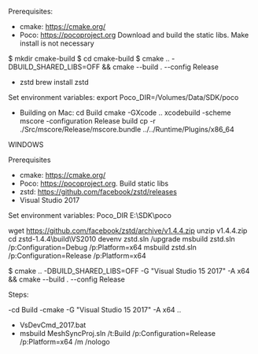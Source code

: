 Prerequisites:
- cmake: https://cmake.org/ 
- Poco: https://pocoproject.org
Download and build the static libs. Make install is not necessary

$ mkdir cmake-build
$ cd cmake-build
$ cmake .. -DBUILD_SHARED_LIBS=OFF && cmake --build . --config Release


- zstd
brew install zstd

Set environment variables:
export Poco_DIR=/Volumes/Data/SDK/poco


- Building on Mac:
cd Build
cmake -GXcode ..
xcodebuild -scheme mscore -configuration Release build
cp -r  ./Src/mscore/Release/mscore.bundle ../../Runtime/Plugins/x86_64


WINDOWS

Prerequisites
- cmake: https://cmake.org/ 
- Poco: https://pocoproject.org. Build  static libs
- zstd: https://github.com/facebook/zstd/releases
- Visual Studio 2017


Set environment variables:
Poco_DIR E:\SDK\poco


wget https://github.com/facebook/zstd/archive/v1.4.4.zip
unzip v1.4.4.zip
cd zstd-1.4.4\build\VS2010
devenv zstd.sln /upgrade
msbuild zstd.sln /p:Configuration=Debug /p:Platform=x64
msbuild zstd.sln /p:Configuration=Release /p:Platform=x64


$ cmake .. -DBUILD_SHARED_LIBS=OFF -G "Visual Studio 15 2017" -A x64 && cmake --build . --config Release

Steps:

-cd Build 
-cmake -G "Visual Studio 15 2017" -A x64 ..
- VsDevCmd_2017.bat
- msbuild MeshSyncProj.sln /t:Build /p:Configuration=Release /p:Platform=x64 /m /nologo



